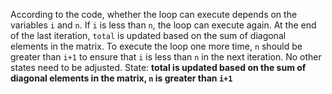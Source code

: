 According to the code, whether the loop can execute depends on the variables `i` and `n`. If `i` is less than `n`, the loop can execute again. At the end of the last iteration, `total` is updated based on the sum of diagonal elements in the matrix. To execute the loop one more time, `n` should be greater than `i+1` to ensure that `i` is less than `n` in the next iteration. No other states need to be adjusted.
State: **total is updated based on the sum of diagonal elements in the matrix, `n` is greater than `i+1`**
